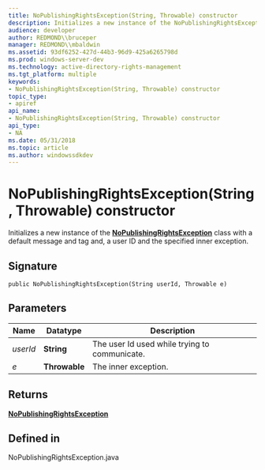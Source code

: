 ```yaml
---
title: NoPublishingRightsException(String, Throwable) constructor
description: Initializes a new instance of the NoPublishingRightsException class with a default message and tag and, a user ID and the specified inner exception.
audience: developer
author: REDMOND\\bruceper
manager: REDMOND\\mbaldwin
ms.assetid: 93df6252-427d-44b3-96d9-425a6265798d
ms.prod: windows-server-dev
ms.technology: active-directory-rights-management
ms.tgt_platform: multiple
keywords:
- NoPublishingRightsException(String, Throwable) constructor
topic_type:
- apiref
api_name:
- NoPublishingRightsException(String, Throwable) constructor
api_type:
- NA
ms.date: 05/31/2018
ms.topic: article
ms.author: windowssdkdev
---
```


# NoPublishingRightsException(String, Throwable) constructor

Initializes a new instance of the [**NoPublishingRightsException**](nopublishingrightsexception-class-java.md) class with a default message and tag and, a user ID and the specified inner exception.

## Signature

``` syntax
public NoPublishingRightsException(String userId, Throwable e)
```

## Parameters



| Name                | Datatype                 | Description                                              |
|---------------------|--------------------------|----------------------------------------------------------|
| *userId*<br/> | **String**<br/>    | The user Id used while trying to communicate.<br/> |
| *e*<br/>      | **Throwable**<br/> | The inner exception.<br/>                          |



 

## Returns

[**NoPublishingRightsException**](nopublishingrightsexception-class-java.md)

## Defined in

NoPublishingRightsException.java

 

 





